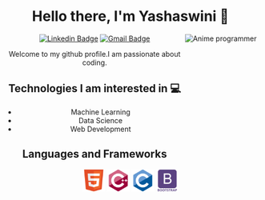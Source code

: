 <div align="center">
  
# Hello there, I'm Yashaswini :wave:

<img src = 'github.com/yashaswinipai/yashaswinipai/blob/main/images/img1.jpg' alt = 'Anime programmer' align='right' height='250'/>

[![Linkedin Badge](https://img.shields.io/badge/-yashaswinipai-blue?style=flat-square&logo=Linkedin&logoColor=white&link=www.linkedin.com/in/yashpai26)](www.linkedin.com/in/yashpai26)      [![Gmail Badge](https://img.shields.io/badge/-yashaswinidpai@gmail.com-c14438?style=flat-square&logo=Gmail&logoColor=white&link=mailto:yashaswinidpai@gmail.com)](mailto:yashaswinidpai@gmail.com)


Welcome to my github profile.I am passionate about coding.

## Technologies I am interested in :computer:
* Machine Learning
* Data Science
* Web Development

## Languages and Frameworks
<img src = 'https://github.com/yashaswinipai/yashaswinipai/blob/main/images/html.svg' width='45'/>   <img src = 'https://github.com/yashaswinipai/yashaswinipai/blob/main/images/cpp.svg' width='45'/>   <img src = 'https://github.com/yashaswinipai/yashaswinipai/blob/main/images/c-original.svg' height='45'/>   <img src = 'https://github.com/yashaswinipai/yashaswinipai/blob/main/images/bootstrap.svg' width='45'/>   
